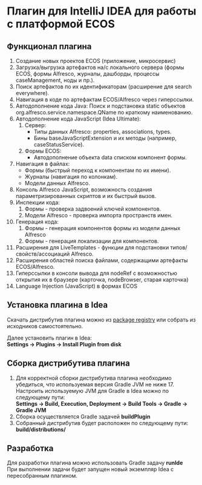 # Плагин для IntelliJ IDEA для работы с платформой ECOS

## Функционал плагина

1. Создание новых проектов ECOS (приложение, микросервис)
2. Загрузка/выгрузка артефактов на/с локального сервера (формы ECOS, формы Alfresco, журналы, дашборды, процессы caseManagement, ноды и пр.).
3. Поиск артефактов по их идентификаторам (расширение для search everywhere).
4. Навигация в коде по артефактам ECOS/Alfresco через гиперссылки.
5. Автодополнение кода Java:
    Поиск и подстановка static объектов org.alfresco.service.namespace.QName по краткому наименованию.
6. Автодополнение кода JavaScript (Idea Ultimate):
    1. Cервер:
        - Типы данных Alfresco: properties, associations, types.
        - Бины baseJavaScriptExtension и их методы (например, caseStatusService).
    2. Формы ECOS:
        - Автодополнение объекта data списком компонент формы.
7. Навигация в файлах:
    - Формы (быстрый переход к компонентам по их имени).
    - Журналы (навигация по колонкам).
    - Модели данных Alfresco.
8. Консоль Alfresco JavaScript, возможность создания параметризированных скриптов и их быстрый вызов.
9. Инспекции кода:
    1. Формы - проверка задвоений ключей компонентов.
    2. Модели Alfresco - проверка импорта пространств имен.
10. Генерация кода:
     1. Формы - генерация компонентов формы из модели данных Alfresco
     2. Формы - генерация локализации для компонентов.
11. Расширения для LiveTemplates - функции для подстановки типов/свойств/ассоциаций Alfresco.
12. Расширения областей поиска файлами, содержащими артефакты ECOS/Alfresco.
13. Гиперссылки в консоли вывода для nodeRef с возможностью открытия их в браузере (карточка, nodeBrowser, старая карточка)
14. Language Injection (JavaScript) в формах ECOS

## Установка плагина в Idea
Скачать дистрибутив плагина можно из [package registry](https://gitlab.citeck.ru/citeck-projects/ecos-idea-plugin/-/packages) или
собрать из исходников самостоятельно.

Далее установить плагин в Idea:\
**Settings -> Plugins -> Install Plugin from disk**

## Сборка дистрибутива плагина
1. Для корректной сборки дистрибутива плагина необходимо убедиться, что используемая версия Gradle JVM не ниже 17.\
Настроить используемую JVM для Gradle в Idea можно по следующему пути:\
**Settings -> Build, Execution, Deployment -> Build Tools -> Gradle -> Gradle JVM**
2. Сборка осуществляется Gradle задачей **buildPlugin**
3. Собранный дистрибутив будет расположен по следующему пути: **build/distributions/**

## Разработка
Для разработки плагина можно использовать Gradle задачу **runIde**\
При выполнении задачи будет запущен новый экземпляр Idea с пересобранным плагином.